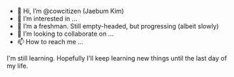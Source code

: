 - 👋 Hi, I’m @cowcitizen (Jaebum Kim)
- 👀 I’m interested in ...
- 🌱 I’m a freshman. Still empty-headed, but progressing (albeit slowly)
- 💞️ I’m looking to collaborate on ...
- 📫 How to reach me ...

I'm still learning.
Hopefully I'll keep learning new things until the last day of my life.

<!---
cowcitizen/cowcitizen is a ✨ special ✨ repository because its `README.md` (this file) appears on your GitHub profile.
You can click the Preview link to take a look at your changes.
--->
